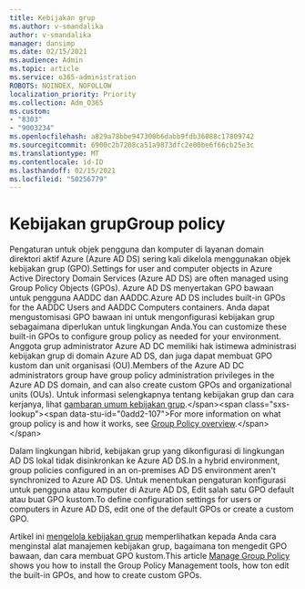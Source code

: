 ```yaml
---
title: Kebijakan grup
ms.author: v-smandalika
author: v-smandalika
manager: dansimp
ms.date: 02/15/2021
ms.audience: Admin
ms.topic: article
ms.service: o365-administration
ROBOTS: NOINDEX, NOFOLLOW
localization_priority: Priority
ms.collection: Adm_O365
ms.custom:
- "8303"
- "9003234"
ms.openlocfilehash: a829a78bbe947300b6dabb9fdb36088c17809742
ms.sourcegitcommit: 6900c2b7208ca51a9873dfc2e00be6f66cb25e3c
ms.translationtype: MT
ms.contentlocale: id-ID
ms.lasthandoff: 02/15/2021
ms.locfileid: "50256779"
---
```

# <a name="group-policy"></a><span data-ttu-id="0add2-102">Kebijakan grup</span><span class="sxs-lookup"><span data-stu-id="0add2-102">Group policy</span></span>

<span data-ttu-id="0add2-103">Pengaturan untuk objek pengguna dan komputer di layanan domain direktori aktif Azure (Azure AD DS) sering kali dikelola menggunakan objek kebijakan grup (GPO).</span><span class="sxs-lookup"><span data-stu-id="0add2-103">Settings for user and computer objects in Azure Active Directory Domain Services (Azure AD DS) are often managed using Group Policy Objects (GPOs).</span></span> <span data-ttu-id="0add2-104">Azure AD DS menyertakan GPO bawaan untuk pengguna AADDC dan AADDC.</span><span class="sxs-lookup"><span data-stu-id="0add2-104">Azure AD DS includes built-in GPOs for the AADDC Users and AADDC Computers containers.</span></span> <span data-ttu-id="0add2-105">Anda dapat mengustomisasi GPO bawaan ini untuk mengonfigurasi kebijakan grup sebagaimana diperlukan untuk lingkungan Anda.</span><span class="sxs-lookup"><span data-stu-id="0add2-105">You can customize these built-in GPOs to configure group policy as needed for your environment.</span></span> <span data-ttu-id="0add2-106">Anggota grup administrator Azure AD DC memiliki hak istimewa administrasi kebijakan grup di domain Azure AD DS, dan juga dapat membuat GPO kustom dan unit organisasi (OU).</span><span class="sxs-lookup"><span data-stu-id="0add2-106">Members of the Azure AD DC administrators group have group policy administration privileges in the Azure AD DS domain, and can also create custom GPOs and organizational units (OUs).</span></span> <span data-ttu-id="0add2-107">Untuk informasi selengkapnya tentang kebijakan grup dan cara kerjanya, lihat [gambaran umum kebijakan grup](https://docs.microsoft.com/previous-versions/windows/it-pro/windows-server-2012-R2-and-2012/hh831791(v=ws.11)).</span><span class="sxs-lookup"><span data-stu-id="0add2-107">For more information on what group policy is and how it works, see [Group Policy overview](https://docs.microsoft.com/previous-versions/windows/it-pro/windows-server-2012-R2-and-2012/hh831791(v=ws.11)).</span></span>

<span data-ttu-id="0add2-108">Dalam lingkungan hibrid, kebijakan grup yang dikonfigurasi di lingkungan AD DS lokal tidak disinkronkan ke Azure AD DS.</span><span class="sxs-lookup"><span data-stu-id="0add2-108">In a hybrid environment, group policies configured in an on-premises AD DS environment aren't synchronized to Azure AD DS.</span></span> <span data-ttu-id="0add2-109">Untuk menentukan pengaturan konfigurasi untuk pengguna atau komputer di Azure AD DS, Edit salah satu GPO default atau buat GPO kustom.</span><span class="sxs-lookup"><span data-stu-id="0add2-109">To define configuration settings for users or computers in Azure AD DS, edit one of the default GPOs or create a custom GPO.</span></span>

<span data-ttu-id="0add2-110">Artikel ini [mengelola kebijakan grup](https://docs.microsoft.com/azure/active-directory-domain-services/manage-group-policy) memperlihatkan kepada Anda cara menginstal alat manajemen kebijakan grup, bagaimana ton mengedit GPO bawaan, dan cara membuat GPO kustom.</span><span class="sxs-lookup"><span data-stu-id="0add2-110">This article [Manage Group Policy](https://docs.microsoft.com/azure/active-directory-domain-services/manage-group-policy) shows you how to install the Group Policy Management tools, how ton edit the built-in GPOs, and how to create custom GPOs.</span></span>



